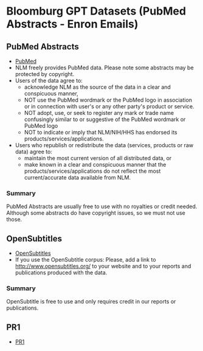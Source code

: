# Bloomburg GPT Datasets (PubMed Abstracts - Enron Emails)

## PubMed Abstracts

* [PubMed](https://pubmed.ncbi.nlm.nih.gov/download/)
* NLM freely provides PubMed data. Please note some abstracts may be protected by copyright.
* Users of the data agree to:
  * acknowledge NLM as the source of the data in a clear and conspicuous manner,
  * NOT use the PubMed wordmark or the PubMed logo in association or in connection with user's or any other party's product or service.
  * NOT adopt, use, or seek to register any mark or trade name confusingly similar to or suggestive of the PubMed wordmark or PubMed logo
  * NOT to indicate or imply that NLM/NIH/HHS has endorsed its products/services/applications.
* Users who republish or redistribute the data (services, products or raw data) agree to:
  * maintain the most current version of all distributed data, or
  * make known in a clear and conspicuous manner that the products/services/applications do not reflect the most current/accurate data available from NLM.

### Summary

PubMed Abstracts are usually free to use with no royalties or credit needed. Although some abstracts do have copyright issues, so we must not use those.

## OpenSubtitles

* [OpenSubtitles](https://opus.nlpl.eu/OpenSubtitles/corpus/version/OpenSubtitles)
* If you use the OpenSubtitle corpus: Please, add a link to http://www.opensubtitles.org/ to your website and to your reports and publications produced with the data.

### Summary

OpenSubtitle is free to use and only requires credit in our reports or publications.

## PR1

* [PR1](https://github.com/google-deepmind/pg19)
